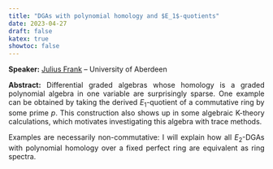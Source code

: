 ```yaml
---
title: "DGAs with polynomial homology and $E_1$-quotients"
date: 2023-04-27
draft: false
katex: true
showtoc: false
---
```


**Speaker:** [Julius Frank](https://sites.google.com/view/julius-frank/) – University of Aberdeen

**Abstract:** Differential graded algebras whose homology is a graded polynomial algebra in one variable are surprisingly sparse. One example can be obtained by taking the derived $E_1$-quotient of a commutative ring by some prime $p$. This construction also shows up in some algebraic K-theory calculations, which motivates investigating this algebra with trace methods.

Examples are necessarily non-commutative: I will explain how all $E_2$-DGAs with polynomial homology over a fixed perfect ring are equivalent as ring spectra.


<style>body {text-align: justify}</style>